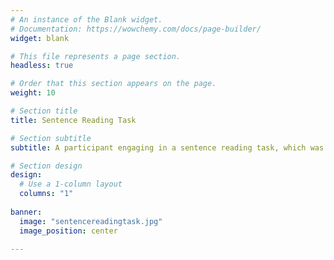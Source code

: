 ```yaml
---
# An instance of the Blank widget.
# Documentation: https://wowchemy.com/docs/page-builder/
widget: blank

# This file represents a page section.
headless: true

# Order that this section appears on the page.
weight: 10

# Section title
title: Sentence Reading Task

# Section subtitle
subtitle: A participant engaging in a sentence reading task, which was facilitated by Alicia Ormond (12 May 2023).

# Section design
design:
  # Use a 1-column layout
  columns: "1"
  
banner:
  image: "sentencereadingtask.jpg"
  image_position: center
    
---
```

